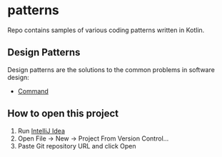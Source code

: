 # patterns

Repo contains samples of various coding patterns written in Kotlin.

## Design Patterns

Design patterns are the solutions to the common problems in software design:
- [Command](src/pattern/command/README.md)
    
## How to open this project

1. Run [IntelliJ Idea](https://www.jetbrains.com/idea/)
2. Open File -> New -> Project From Version Control...
3. Paste Git repository URL and click Open
